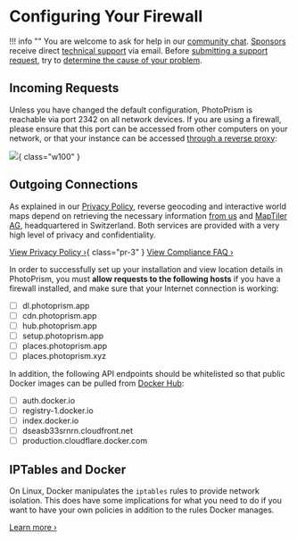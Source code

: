 # Configuring Your Firewall

!!! info ""
    You are welcome to ask for help in our [community chat](https://link.photoprism.app/chat).
    [Sponsors](https://www.photoprism.app/membership) receive direct [technical support](https://www.photoprism.app/contact) via email.
    Before [submitting a support request](../../user-guide/index.md#getting-support), try to [determine the cause of your problem](index.md).

## Incoming Requests

Unless you have changed the default configuration, PhotoPrism is reachable via port 2342 on all network devices. If you are using a firewall, please ensure that this port can be accessed from other computers on your network, or that your instance can be accessed [through a reverse proxy](../proxies/traefik.md):

![](https://dl.photoprism.app/img/diagrams/proxy-cdn.svg){ class="w100" }

## Outgoing Connections

As explained in our [Privacy Policy](/privacy#section-7), reverse geocoding and interactive world maps depend on retrieving the necessary information [from us](/contact) and [MapTiler AG](https://www.maptiler.com/contacts/), headquartered in Switzerland. Both services are provided with a very high level of privacy and confidentiality.

[View Privacy Policy ›](https://www.photoprism.app/privacy#section-7){ class="pr-3" } [View Compliance FAQ ›](https://www.photoprism.app/kb/compliance-faq#privacy)

In order to successfully set up your installation and view location details in PhotoPrism, you must **allow requests to the following hosts** if you have a firewall installed, and make sure that your Internet connection is working:

- [ ] dl.photoprism.app
- [ ] cdn.photoprism.app
- [ ] hub.photoprism.app
- [ ] setup.photoprism.app
- [ ] places.photoprism.app
- [ ] places.photoprism.xyz

In addition, the following API endpoints should be whitelisted so that public Docker images can be pulled from [Docker Hub](https://hub.docker.com/):

- [ ] auth.docker.io
- [ ] registry-1.docker.io
- [ ] index.docker.io
- [ ] dseasb33srnrn.cloudfront.net
- [ ] production.cloudflare.docker.com

## IPTables and Docker

On Linux, Docker manipulates the `iptables` rules to provide network isolation. This does have some implications for what you need to do if you want to have your own policies in addition to the rules Docker manages.

[Learn more ›](https://docs.docker.com/network/iptables/)
